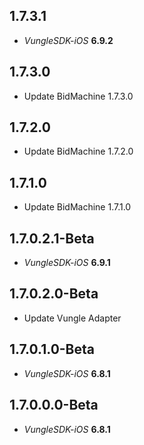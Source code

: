 ## 1.7.3.1

- *VungleSDK-iOS* **6.9.2**

## 1.7.3.0

- Update BidMachine 1.7.3.0

## 1.7.2.0

- Update BidMachine 1.7.2.0

## 1.7.1.0

- Update BidMachine 1.7.1.0

## 1.7.0.2.1-Beta

- *VungleSDK-iOS* **6.9.1**

## 1.7.0.2.0-Beta

- Update Vungle Adapter

## 1.7.0.1.0-Beta

- *VungleSDK-iOS* **6.8.1**

## 1.7.0.0.0-Beta

- *VungleSDK-iOS* **6.8.1**
